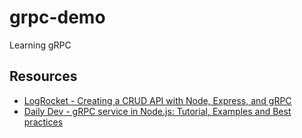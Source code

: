 # grpc-demo

Learning gRPC

## Resources

- [LogRocket - Creating a CRUD API with Node, Express, and gRPC](https://blog.logrocket.com/creating-a-crud-api-with-node-express-and-grpc/)
- [Daily Dev - gRPC service in Node.js: Tutorial, Examples and Best practices](https://daily.dev/blog/build-a-grpc-service-in-nodejs)
